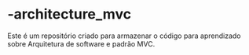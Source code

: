 # -architecture_mvc
Este é um repositório criado para armazenar o código para aprendizado sobre Arquitetura de software e padrão MVC.
